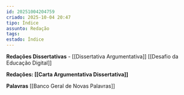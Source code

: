 ```yaml
---
id: 20251004204759
criado: 2025-10-04 20:47
tipo: Índice
assunto: Redação
tags:
estado: Índice
---
```


**Redações Dissertativas** - [[Dissertativa Argumentativa]]
[[Desafio da Educação Digital]]

**Redações: [[Carta Argumentativa Dissertativa]]**



**Palavras**
[[Banco Geral de Novas Palavras]]